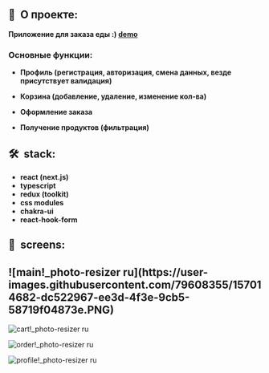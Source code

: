 <h2><b>🍕&nbsp;&nbsp;О проекте:</b></h2>

 <b>Приложение для заказа еды :)  **<a href="https://ya-bao-frontend.vercel.app/">demo</a>**</b>
  <h3>Основные функции:</h3>
  
   - <b>Профиль (регистрация, авторизация, смена данных, везде присутствует валидация)</b>

   - <b>Корзина (добавление, удаление, изменение кол-ва)</b>

   - <b>Оформление заказа</b>

   - <b>Получение продуктов (фильтрация) </b>

<h2><b>🛠&nbsp;&nbsp;stack:</b></h2>

- <b>react (next.js)</b>
- <b>typescript</b>
- <b>redux (toolkit)</b>
- <b>css modules</b>
- <b>chakra-ui</b>
-  <b>react-hook-form</b>

<h2><b>📸&nbsp;&nbsp;screens:</b></h2>

<h2>![main!_photo-resizer ru](https://user-images.githubusercontent.com/79608355/157014682-dc522967-ee3d-4f3e-9cb5-58719f04873e.PNG)</h2>

![cart!_photo-resizer ru](https://user-images.githubusercontent.com/79608355/157014898-401bcfb8-79e4-4a10-a344-4a4882d7c807.PNG)

![order!_photo-resizer ru](https://user-images.githubusercontent.com/79608355/157015076-2275d71b-5ecc-4948-8009-bdb57ed01071.PNG)

![profile!_photo-resizer ru](https://user-images.githubusercontent.com/79608355/157015470-be802da3-6b39-46e8-9ec6-670442c0e516.PNG)
